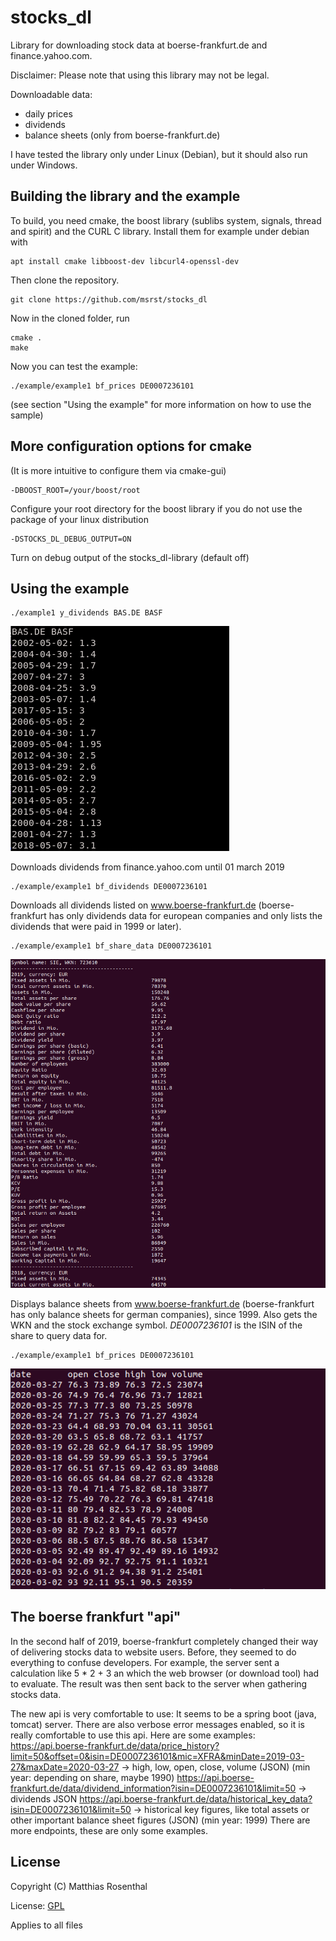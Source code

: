 # stocks_dl

Library for downloading stock data at boerse-frankfurt.de and finance.yahoo.com.

Disclaimer: Please note that using this library may not be legal.

Downloadable data:

 * daily prices
 * dividends
 * balance sheets (only from boerse-frankfurt.de)

I have tested the library only under Linux (Debian), but it should also run under Windows.

## Building the library and the example

To build, you need cmake, the boost library (sublibs system, signals, thread and spirit) and the CURL C library. Install them for example under debian with

    apt install cmake libboost-dev libcurl4-openssl-dev

Then clone the repository.

    git clone https://github.com/msrst/stocks_dl

Now in the cloned folder, run

    cmake .
    make

Now you can test the example:

    ./example/example1 bf_prices DE0007236101

(see section "Using the example" for more information on how to use the sample)

## More configuration options for cmake

(It is more intuitive to configure them via cmake-gui)

    -DBOOST_ROOT=/your/boost/root

Configure your root directory for the boost library if you do not use the package of your linux distribution

    -DSTOCKS_DL_DEBUG_OUTPUT=ON

Turn on debug output of the stocks_dl-library (default off)

## Using the example

    ./example1 y_dividends BAS.DE BASF

![screenshot y_dividends](https://github.com/msrst/stocks_dl/blob/master/screenshots/y_dividends.png)

Downloads dividends from finance.yahoo.com until 01 march 2019

    ./example/example1 bf_dividends DE0007236101

Downloads all dividends listed on www.boerse-frankfurt.de (boerse-frankfurt has only dividends data for european companies and only lists the dividends that were paid in 1999 or later).

    ./example/example1 bf_share_data DE0007236101

![screenshot bf_share_data](https://github.com/msrst/stocks_dl/blob/master/screenshots/bf_share_data_20.png)

Displays balance sheets from www.boerse-frankfurt.de (boerse-frankfurt has only balance sheets for german companies), since 1999. Also gets the WKN and the stock exchange symbol. *DE0007236101* is the ISIN of the share to query data for.

    ./example/example1 bf_prices DE0007236101

![screenshot bf_prices](https://github.com/msrst/stocks_dl/blob/master/screenshots/bf_prices_20.png)

## The boerse frankfurt "api"

In the second half of 2019, boerse-frankfurt completely changed their way of delivering stocks data to website users. Before, they seemed to do everything to confuse developers. For example, the server sent a calculation like 5 * 2 + 3 an which the web browser (or download tool) had to evaluate. The result was then sent back to the server when gathering stocks data.

The new api is very comfortable to use: It seems to be a spring boot (java, tomcat) server. There are also verbose error messages enabled, so it is really comfortable to use this api.
Here are some examples:
https://api.boerse-frankfurt.de/data/price_history?limit=50&offset=0&isin=DE0007236101&mic=XFRA&minDate=2019-03-27&maxDate=2020-03-27
 -> high, low, open, close, volume (JSON) (min year: depending on share, maybe 1990)
https://api.boerse-frankfurt.de/data/dividend_information?isin=DE0007236101&limit=50
 -> dividends JSON
https://api.boerse-frankfurt.de/data/historical_key_data?isin=DE0007236101&limit=50
 -> historical key figures, like total assets or other important balance sheet figures (JSON) (min year: 1999)
There are more endpoints, these are only some examples.

## License

Copyright (C) Matthias Rosenthal

License: [GPL](./LICENSE)

Applies to all files
